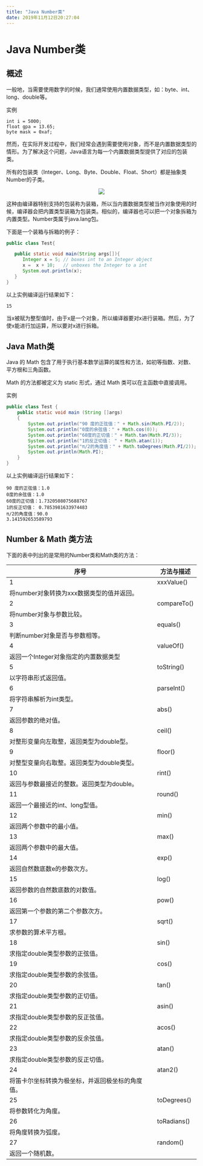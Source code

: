 ```yaml
---
title: "Java Number类" 
date: 2019年11月12日20:27:04
---
```

# Java Number类
## 概述
一般地，当需要使用数字的时候，我们通常使用内置数据类型，如：byte、int、long、double等。

实例
```
int i = 5000;
float gpa = 13.65;
byte mask = 0xaf;
```
然而，在实际开发过程中，我们经常会遇到需要使用对象，而不是内置数据类型的情形。为了解决这个问题，Java语言为每一个内置数据类型提供了对应的包装类。

所有的包装类（Integer、Long、Byte、Double、Float、Short）都是抽象类Number的子类。

<div align="center">
<img src="http://ww1.sinaimg.cn/large/007Rnr4nly1g8w6v15s6oj30b404n74a.jpg">
</div>

这种由编译器特别支持的包装称为装箱，所以当内置数据类型被当作对象使用的时候，编译器会把内置类型装箱为包装类。相似的，编译器也可以把一个对象拆箱为内置类型。Number类属于java.lang包。

下面是一个装箱与拆箱的例子：
```java
public class Test{

   public static void main(String args[]){
      Integer x = 5; // boxes int to an Integer object
      x =  x + 10;   // unboxes the Integer to a int
      System.out.println(x); 
   }
}
```
以上实例编译运行结果如下：
```
15
```
当x被赋为整型值时，由于x是一个对象，所以编译器要对x进行装箱。然后，为了使x能进行加运算，所以要对x进行拆箱。

## Java Math类
Java 的 Math 包含了用于执行基本数学运算的属性和方法，如初等指数、对数、平方根和三角函数。

Math 的方法都被定义为 static 形式，通过 Math 类可以在主函数中直接调用。

实例
```java
public class Test {  
    public static void main (String []args)  
    {  
        System.out.println("90 度的正弦值：" + Math.sin(Math.PI/2));  
        System.out.println("0度的余弦值：" + Math.cos(0));  
        System.out.println("60度的正切值：" + Math.tan(Math.PI/3));  
        System.out.println("1的反正切值： " + Math.atan(1));  
        System.out.println("π/2的角度值：" + Math.toDegrees(Math.PI/2));  
        System.out.println(Math.PI);  
    }  
}
```
以上实例编译运行结果如下：
```
90 度的正弦值：1.0
0度的余弦值：1.0
60度的正切值：1.7320508075688767
1的反正切值： 0.7853981633974483
π/2的角度值：90.0
3.141592653589793
```

## Number & Math 类方法

下面的表中列出的是常用的Number类和Math类的方法：

| 序号                        | 方法与描述         |
|---------------------------|---------------|
| 1                         | xxxValue\(\)  |
| 将number对象转换为xxx数据类型的值并返回。 |
| 2                         | compareTo\(\) |
| 将number对象与参数比较。           |
| 3                         | equals\(\)    |
| 判断number对象是否与参数相等。        |
| 4                         | valueOf\(\)   |
| 返回一个Integer对象指定的内置数据类型    |
| 5                         | toString\(\)  |
| 以字符串形式返回值。                |
| 6                         | parseInt\(\)  |
| 将字符串解析为int类型。             |
| 7                         | abs\(\)       |
| 返回参数的绝对值。                 |
| 8                         | ceil\(\)      |
| 对整形变量向左取整，返回类型为double型。   |
| 9                         | floor\(\)     |
| 对整型变量向右取整。返回类型为double类型。  |
| 10                        | rint\(\)      |
| 返回与参数最接近的整数。返回类型为double。  |
| 11                        | round\(\)     |
| 返回一个最接近的int、long型值。       |
| 12                        | min\(\)       |
| 返回两个参数中的最小值。              |
| 13                        | max\(\)       |
| 返回两个参数中的最大值。              |
| 14                        | exp\(\)       |
| 返回自然数底数e的参数次方。            |
| 15                        | log\(\)       |
| 返回参数的自然数底数的对数值。           |
| 16                        | pow\(\)       |
| 返回第一个参数的第二个参数次方。          |
| 17                        | sqrt\(\)      |
| 求参数的算术平方根。                |
| 18                        | sin\(\)       |
| 求指定double类型参数的正弦值。        |
| 19                        | cos\(\)       |
| 求指定double类型参数的余弦值。        |
| 20                        | tan\(\)       |
| 求指定double类型参数的正切值。        |
| 21                        | asin\(\)      |
| 求指定double类型参数的反正弦值。       |
| 22                        | acos\(\)      |
| 求指定double类型参数的反余弦值。       |
| 23                        | atan\(\)      |
| 求指定double类型参数的反正切值。       |
| 24                        | atan2\(\)     |
| 将笛卡尔坐标转换为极坐标，并返回极坐标的角度值。  |
| 25                        | toDegrees\(\) |
| 将参数转化为角度。                 |
| 26                        | toRadians\(\) |
| 将角度转换为弧度。                 |
| 27                        | random\(\)    |
| 返回一个随机数。                  |
